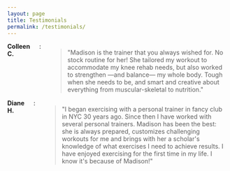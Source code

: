 ```yaml
---
layout: page
title: Testimonials
permalink: /testimonials/
---
```


<div class="row">

  <div class="six columns">
    <strong>Colleen C.</strong>:
    <blockquote>"Madison is the trainer that you always wished for.  No stock routine for her! She tailored my workout to accommodate my knee rehab needs, but also worked to strengthen —and balance— my whole body. Tough when she needs to be, and smart and creative about everything from muscular-skeletal to nutrition."</blockquote>
  </div>

  <div class="six columns">
    <strong>Diane H.</strong>:
    <blockquote>"I began exercising with a personal trainer in fancy club in NYC 30 years ago.  Since then I have worked with several personal trainers. Madison has been the best: she is always prepared, customizes challenging workouts for me and brings with her a scholar's knowledge of what exercises I need to achieve results.  I have enjoyed exercising for the first time in my life.  I know it's because of Madison!"</blockquote>
  </div>

</div>


